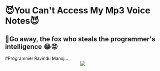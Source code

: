 <h1>😈You Can't Access My Mp3 Voice Notes😈 </h1>


<h2>😤Go away, the fox who steals the programmer's intelligence 😂😡</h2>
#Programmer Ravindu Manoj...


<div align="center">
<img src="https://github.com/Sew01RaviduManoj01KingAndQueen/imagehosting/blob/00aa7f2685f0114a2111f57149d8f0a27b2481c9/VID-20210724-WA0003.gif" />
  </div>

